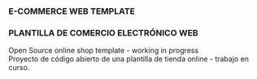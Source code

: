 ### E-COMMERCE WEB TEMPLATE
### PLANTILLA DE COMERCIO ELECTRÓNICO WEB
<p>Open Source online shop template - working in progress<br>
Proyecto de código abierto de una plantilla de tienda online - trabajo en curso.<p>


